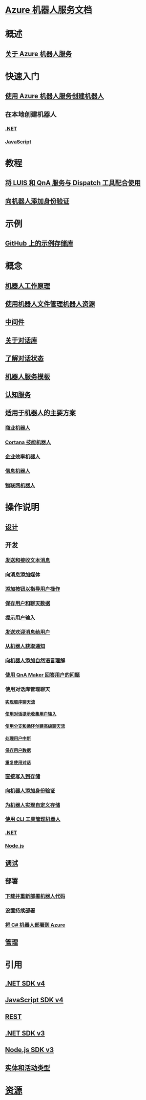 # [Azure 机器人服务文档](index.md)
# 概述
## [关于 Azure 机器人服务](bot-service-overview-introduction.md)
# 快速入门
## [使用 Azure 机器人服务创建机器人](~/bot-service-quickstart.md)
## 在本地创建机器人
### [.NET](dotnet/bot-builder-dotnet-sdk-quickstart.md)
### [JavaScript](javascript/bot-builder-javascript-quickstart.md)
# 教程
## [将 LUIS 和 QnA 服务与 Dispatch 工具配合使用](v4sdk/bot-builder-tutorial-dispatch.md)
## [向机器人添加身份验证](bot-builder-tutorial-authentication.md)
# 示例
## [GitHub 上的示例存储库](https://github.com/Microsoft/BotBuilder-Samples/blob/master/readme.md)
# 概念
## [机器人工作原理](v4sdk/bot-builder-basics.md)
## [使用机器人文件管理机器人资源](v4sdk/bot-file-basics.md)
## [中间件](v4sdk/bot-builder-concept-middleware.md)
## [关于对话库](v4sdk/bot-builder-concept-dialog.md)
## [了解对话状态](v4sdk/bot-builder-dialog-state.md)
<!-- [Language understanding](v4sdk/bot-builder-concept-luis.md) -->
## [机器人服务模板](bot-service-concept-templates.md)
## [认知服务](bot-service-concept-intelligence.md)
## [适用于机器人的主要方案](bot-service-scenario-overview.md)
### [商业机器人](bot-service-scenario-commerce.md)
### [Cortana 技能机器人](bot-service-scenario-cortana-skill.md)
### [企业效率机器人](bot-service-scenario-enterprise-productivity.md)
### [信息机器人](bot-service-scenario-informational.md)
### [物联网机器人](bot-service-scenario-internet-things.md)
# 操作说明 
## [设计](design/TOC.md)
## 开发
<!-- ## [Best practice for welcoming the user](v4sdk/bot-builder-welcome-user.md) -->
### [发送和接收文本消息](v4sdk/bot-builder-howto-send-messages.md)
### [向消息添加媒体](v4sdk/bot-builder-howto-add-media-attachments.md)
### [添加按钮以指导用户操作](v4sdk/bot-builder-howto-add-suggested-actions.md)
### [保存用户和聊天数据](v4sdk/bot-builder-howto-v4-state.md) 
### [提示用户输入](v4sdk/bot-builder-primitive-prompts.md) 
### [发送欢迎消息给用户](v4sdk/bot-builder-send-welcome-message.md)
<!-- ## [Add input hints to messages](v4sdk/bot-builder-howto-add-input-hints.md) -->
### [从机器人获取通知](v4sdk/bot-builder-howto-proactive-message.md)
### [向机器人添加自然语言理解](v4sdk/bot-builder-howto-v4-luis.md)
### [使用 QnA Maker 回答用户的问题](v4sdk/bot-builder-howto-qna.md)
### 使用对话库管理聊天 
#### [实现顺序聊天流](v4sdk/bot-builder-dialog-manage-conversation-flow.md)
#### [使用对话提示收集用户输入](v4sdk/bot-builder-prompts.md)
#### [使用分支和循环创建高级聊天流](v4sdk/bot-builder-dialog-manage-complex-conversation-flow.md)
#### [处理用户中断](v4sdk/bot-builder-howto-handle-user-interrupt.md)
#### [保存用户数据](v4sdk/bot-builder-tutorial-persist-user-inputs.md)
#### [重复使用对话](v4sdk/bot-builder-compositcontrol.md)
### [直接写入到存储](v4sdk/bot-builder-howto-v4-storage.md)
### [向机器人添加身份验证](v4sdk/bot-builder-authentication.md)
### [为机器人实现自定义存储](v4sdk/bot-builder-custom-storage.md)
### [使用 CLI 工具管理机器人](bot-builder-tools.md)
### [.NET](dotnet/TOC.md)
### [Node.js](nodejs/TOC.md)
## [调试](debug/TOC.md)
## 部署
### [下载并重新部署机器人代码](bot-service-build-download-source-code.md)
### [设置持续部署](bot-service-build-continuous-deployment.md)
### [将 C# 机器人部署到 Azure](bot-builder-howto-deploy-azure.md)
## [管理](manage/TOC.md)
# 引用
## [.NET SDK v4](https://aka.ms/dotnetsdk4)
## [JavaScript SDK v4](https://aka.ms/jssdk4)
## [REST](rest-api/TOC.md)
## [.NET SDK v3](/dotnet/api/?view=botbuilder-3.12.2.4)
## [Node.js SDK v3](https://docs.botframework.com/en-us/node/builder/chat-reference/modules/_botbuilder_d_.html)
## [实体和活动类型](bot-service-activities-entities.md)
# [资源](resources/TOC.md)
